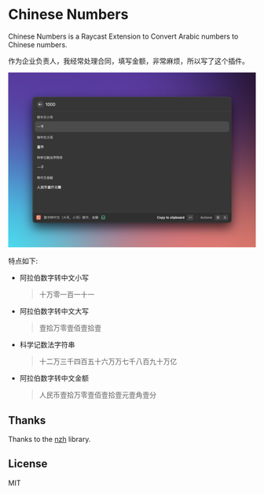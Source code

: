 # Chinese Numbers

Chinese Numbers is a Raycast Extension to Convert Arabic numbers to Chinese numbers.

作为企业负责人，我经常处理合同，填写金额，非常麻烦，所以写了这个插件。

![screenshot](./assets/screenshoot.png)

特点如下:

- 阿拉伯数字转中文小写
  > 十万零一百一十一
- 阿拉伯数字转中文大写
  > 壹拾万零壹佰壹拾壹
- 科学记数法字符串
  > 十二万三千四百五十六万万七千八百九十万亿
- 阿拉伯数字转中文金额
  > 人民币壹拾万零壹佰壹拾壹元壹角壹分

## Thanks

Thanks to the [nzh](https://github.com/cnwhy/nzh) library.

## License

MIT
